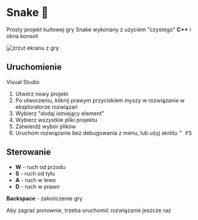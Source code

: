 # Snake 🐍

Prosty projekt kultowej gry Snake wykonany z użyciem "czystego" **C++** i okna konsoli

![zrzut ekranu z gry](https://github.com/xbk20/cmd_snake/blob/master/screenshots/screenshot_0.png?raw=true)

## Uruchomienie

Visual Studio

1. Utwórz nowy projekt
2. Po utworzeniu, kliknij prawym przyciskiem myszy w rozwiązanie w eksploratorze rozwiązań
3. Wybierz "dodaj istniejący element"
4. Wybierz wszystkie pliki projektu
5. Zatwierdź wybór plików
6. Uruchom rozwiązanie bez debugowania z menu, lub użyj skrótu <kbd>^ F5</kbd>

## Sterowanie

* **W** - ruch od przodu
* **S** - ruch od tyłu
* **A** - ruch w lewo
* **D** - ruch w prawo

**Backspace** - zakończenie gry

Aby zagrać ponownie, trzeba uruchomić rozwiązanie jeszcze raz

